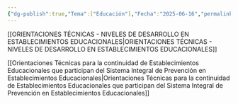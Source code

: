 ```yaml
---
{"dg-publish":true,"Tema":["Educación"],"Fecha":"2025-06-16","permalink":"/programa-pre-para-2/","dgPassFrontmatter":true,"noteIcon":"","created":"2025-06-16","updated":"2025-06-16T13:02:15.331-04:00"}
---
```



[[ORIENTACIONES TÉCNICAS - NIVELES DE DESARROLLO EN ESTABLECIMIENTOS EDUCACIONALES\|ORIENTACIONES TÉCNICAS - NIVELES DE DESARROLLO EN ESTABLECIMIENTOS EDUCACIONALES]]

[[Orientaciones Técnicas para la continuidad de Establecimientos Educacionales que participan del Sistema Integral de Prevención en Establecimientos Educacionales\|Orientaciones Técnicas para la continuidad de Establecimientos Educacionales que participan del Sistema Integral de Prevención en Establecimientos Educacionales]]
